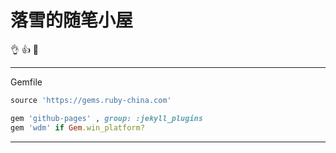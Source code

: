 # 落雪的随笔小屋

&#x1F44C; &#x1F44D; &#x1F4AF;

---
Gemfile
```ruby
source 'https://gems.ruby-china.com'

gem 'github-pages' , group: :jekyll_plugins
gem 'wdm' if Gem.win_platform?
```

---
